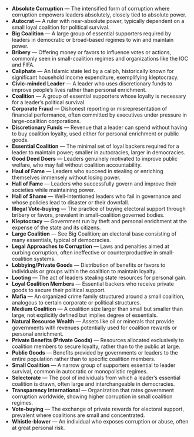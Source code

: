 - **Absolute Corruption** — The intensified form of corruption where corruption empowers leaders absolutely, closely tied to absolute power.  
- **Autocrat** — A ruler with near-absolute power, typically dependent on a small loyal coalition for political survival.  
- **Big Coalition** — A large group of essential supporters required by leaders in democratic or broad-based regimes to win and maintain power.  
- **Bribery** — Offering money or favors to influence votes or actions, commonly seen in small-coalition regimes and organizations like the IOC and FIFA.  
- **Caliphate** — An Islamic state led by a caliph, historically known for significant household income expenditure, exemplifying kleptocracy.  
- **Civic-minded Leader** — A leader who uses discretionary funds to improve people’s lives rather than personal enrichment.  
- **Coalition** — A group of essential supporters whose loyalty is necessary for a leader’s political survival.  
- **Corporate Fraud** — Dishonest reporting or misrepresentation of financial performance, often committed by executives under pressure in large-coalition corporations.  
- **Discretionary Funds** — Revenue that a leader can spend without having to buy coalition loyalty, used either for personal enrichment or public goods.  
- **Essential Coalition** — The minimal set of loyal backers required for a leader to maintain power; smaller in autocracies, larger in democracies.  
- **Good Deed Doers** — Leaders genuinely motivated to improve public welfare, who may fail without coalition accountability.  
- **Haul of Fame** — Leaders who succeed in stealing or enriching themselves immensely without losing power.  
- **Hall of Fame** — Leaders who successfully govern and improve their societies while maintaining power.  
- **Hall of Shame** — Well-intentioned leaders who fail in governance and whose policies lead to disaster or their downfall.  
- **Illegal Vote-buying** — The practice of buying electoral support through bribery or favors, prevalent in small-coalition governed bodies.  
- **Kleptocracy** — Government run by theft and personal enrichment at the expense of the state and its citizens.  
- **Large Coalition** — See Big Coalition; an electoral base consisting of many essentials, typical of democracies.  
- **Legal Approaches to Corruption** — Laws and penalties aimed at curbing corruption, often ineffective or counterproductive in small-coalition systems.  
- **Lobbying/Private Goods** — Distribution of benefits or favors to individuals or groups within the coalition to maintain loyalty.  
- **Looting** — The act of leaders stealing state resources for personal gain.  
- **Loyal Coalition Members** — Essential backers who receive private goods to secure their political support.  
- **Mafia** — An organized crime family structured around a small coalition, analogous to certain corporate or political structures.  
- **Medium Coalition** — A coalition size larger than small but smaller than large; not explicitly defined but implies degree of essentials.  
- **Natural Resource Wealth** — Assets like oil or minerals that provide governments with revenues potentially used for coalition rewards or personal enrichment.  
- **Private Benefits (Private Goods)** — Resources allocated exclusively to coalition members to secure loyalty, rather than to the public at large.  
- **Public Goods** — Benefits provided by governments or leaders to the entire population rather than to specific coalition members.  
- **Small Coalition** — A narrow group of supporters essential to leader survival, common in autocratic or monopolistic regimes.  
- **Selectorate** — The pool of individuals from which a leader’s essential coalition is drawn, often large and interchangeable in democracies.  
- **Transparency International** — Organization that rates government corruption worldwide, showing higher corruption in small coalition regimes.  
- **Vote-buying** — The exchange of private rewards for electoral support, prevalent where coalitions are small and concentrated.  
- **Whistle-blower** — An individual who exposes corruption or abuse, often at great personal risk.
